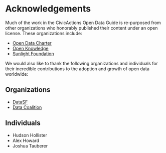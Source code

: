 # Acknowledgements

Much of the work in the CivicActions Open Data Guide is re-purposed from other organizations who honorably published their content under an open license. These organizations include:

* [Open Data Charter](https://opendatacharter.net)
* [Open Knowledge](https://okfn.org/)
* [Sunlight Foundation](https://sunlightfoundation.com)

We would also like to thank the following organizations and individuals for their incredible contributions to the adoption and growth of open data worldwide:

## Organizations

* [DataSF](https://datasf.org/)
* [Data Coalition](https://www.datacoalition.org/)

## Individuals

* Hudson Hollister
* Alex Howard
* Joshua Tauberer



